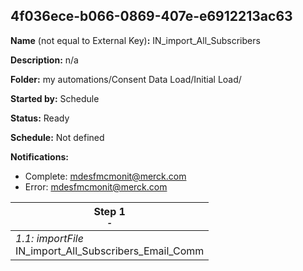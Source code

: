## 4f036ece-b066-0869-407e-e6912213ac63

**Name** (not equal to External Key)**:** IN_import_All_Subscribers


**Description:** n/a

**Folder:** my automations/Consent Data Load/Initial Load/

**Started by:** Schedule

**Status:** Ready

**Schedule:** Not defined

**Notifications:**

* Complete: mdesfmcmonit@merck.com
* Error: mdesfmcmonit@merck.com

| Step 1<br>_<small>-</small>_ |
| --- |
| _1.1: importFile_<br>IN_import_All_Subscribers_Email_Comm |
